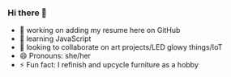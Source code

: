 ### Hi there 👋

- 🔭 working on adding my resume here on GitHub
- 🌱 learning JavaScript 
- 👯 looking to collaborate on art projects/LED glowy things/IoT
- 😄 Pronouns: she/her
- ⚡ Fun fact: I refinish and upcycle furniture as a hobby

<!--
**k-kuijper/k-kuijper** is a repository for my resume.


-->

